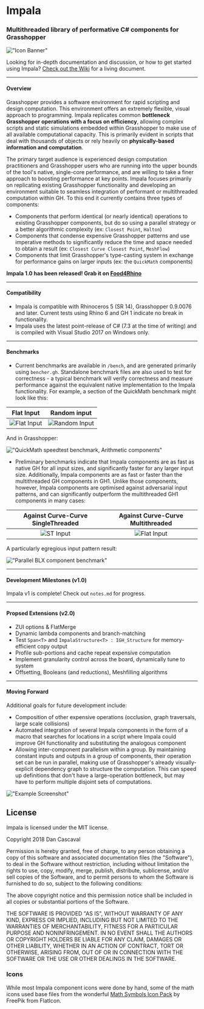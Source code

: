 # Impala

### Multithreaded library of performative C# components for Grasshopper

!["Icon Banner"](icon_banner.png)

Looking for in-depth documentation and discussion, or how to get started using Impala? [Check out the Wiki](https://github.com/dcascaval/Impala/wiki) for a living document.

---

#### Overview

Grasshopper provides a software environment for rapid scripting and design computation. This environment offers an extremely flexible, visual approach to programming. Impala replicates common **bottleneck Grasshopper operations with a focus on efficiency**, allowing complex scripts and static simulations embedded within Grasshopper to make use of all available computational capacity. This is primarily evident in scripts that deal with thousands of objects or rely heavily on **physically-based information and computation**.

The primary target audience is experienced design computation practitioners and Grasshopper users who are running into the upper bounds of the tool's native, single-core performance, and are willing to take a finer approach to boosting performance at key points. Impala focuses primarily on replicating existing Grasshopper functionality and developing an environment suitable to seamless integration of performant or multithreaded computation within GH. To this end it currently contains three types of components:

- Components that perform identical (or nearly identical) operations to existing Grasshopper components, but do so using a parallel strategy or a better algorithmic complexity (ex: `Closest Point`, `Halton`)
- Components that condense expensive Grasshopper patterns and use imperative methods to significantly reduce the time and space needed to obtain a result (ex: `Closest Curve Closest Point`, `MeshFlow`)
- Components that limit Grasshopper's type-casting system in exchange for performance gains on larger inputs (ex: the `QuickMath` components)

**Impala 1.0 has been released! Grab it on [Food4Rhino](https://www.food4rhino.com/app/impala)**

---

#### Compatibility

- Impala is compatible with Rhinoceros 5 (SR 14), Grasshopper 0.9.0076 and later. Current tests using Rhino 6 and GH 1 indicate no break in functionality.
- Impala uses the latest point-release of C# (7.3 at the time of writing) and is compiled with Visual Studio 2017 on Windows only.

---

#### Benchmarks

- Current benchmarks are available in `/bench`, and are generated primarily using `bencher.gh`. Standalone benchmark files are also used to test for correctness - a typical benchmark will verify correctness and measure performance against the equivalent native implementation to the Impala functionality. For example, a section of the QuickMath benchmark might look like this:

Flat Input                 |  Random input
:-------------------------:|:-------------------------:
![Flat Input](bench/Flat_BinAdd_Bench.jpg)  |  ![Random Input](bench/Random_BinAdd_Bench.jpg)

And in Grasshopper:

!["QuickMath speedtest benchmark, Arithmetic components"](quickmath_demo.png)

- Preliminary benchmarks indicate that Impala components are as fast as native GH for all input sizes, and significantly faster for any larger input size. Additionally, Impala components are as fast or faster than the multithreaded GH components in GH1. Unlike those components, however, Impala components are optimised against adversarial input patterns, and can significantly outperform the multithreaded GH1 components in many cases:

Against Curve-Curve SingleThreaded  | Against Curve-Curve Multithreaded
:-------------------------:|:-------------------------:
![ST Input](bench/r6_ccx_Bench.jpg)  |  ![Flat Input](bench/r6_mtx_flat_Bench.jpg)

A particularly egregious input pattern result:

!["Parallel BLX component benchmark"](parallel_benchmark.png)

---

#### Development Milestones (v1.0)

Impala v1 is complete! Check out `notes.md` for progress.

---

#### Propsed Extensions (v2.0)

- ZUI options & FlatMerge
- Dynamic lambda components and branch-matching
- Test `Span<T>` and `ImpalaStructure<T> : IGH_Structure` for memory-efficient copy output
- Profile sub-portions and cache repeat expensive computation
- Implement granularity control across the board, dynamically tune to system
- Offsetting, Booleans (and reductions), Meshfilling algorithms

---

#### Moving Forward

Additional goals for future development include:

- Composition of other expensive operations (occlusion, graph traversals, large scale collisions)
- Automated integration of several Impala components in the form of a macro that searches for locations in a script where Impala could improve GH functionality and substituting the analogous component
- Allowing inter-component parallelism within a group. By maintaining constant inputs and outputs in a group of components, their operation set can be run in parallel, making use of Grasshopper's already visually-explicit dependency graph to structure the computation. This can speed up definitions that don't have a large-operation bottleneck, but may have to perform multiple disjoint sets of computations.

!["Example Screenshot"](example_screenshot.png)

## License

Impala is licensed under the MIT license.

Copyright 2018 Dan Cascaval

Permission is hereby granted, free of charge, to any person obtaining a copy of this software and associated documentation files (the "Software"), to deal in the Software without restriction, including without limitation the rights to use, copy, modify, merge, publish, distribute, sublicense, and/or sell copies of the Software, and to permit persons to whom the Software is furnished to do so, subject to the following conditions:

The above copyright notice and this permission notice shall be included in all copies or substantial portions of the Software.

THE SOFTWARE IS PROVIDED "AS IS", WITHOUT WARRANTY OF ANY KIND, EXPRESS OR IMPLIED, INCLUDING BUT NOT LIMITED TO THE WARRANTIES OF MERCHANTABILITY, FITNESS FOR A PARTICULAR PURPOSE AND NONINFRINGEMENT. IN NO EVENT SHALL THE AUTHORS OR COPYRIGHT HOLDERS BE LIABLE FOR ANY CLAIM, DAMAGES OR OTHER LIABILITY, WHETHER IN AN ACTION OF CONTRACT, TORT OR OTHERWISE, ARISING FROM, OUT OF OR IN CONNECTION WITH THE SOFTWARE OR THE USE OR OTHER DEALINGS IN THE SOFTWARE.

### Icons

While most Impala component icons were done by hand, some of the math icons used base files from the wonderful [Math Symbols Icon Pack](https://www.flaticon.com/packs/math-symbols-5) by FreePik from FlatIcon.
